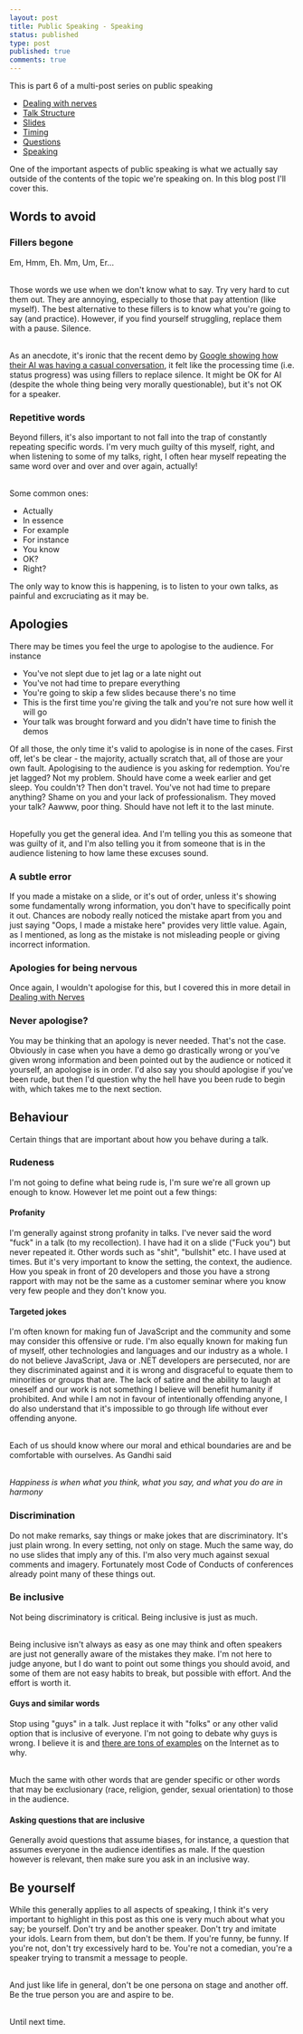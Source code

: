 ```yaml
---
layout: post
title: Public Speaking - Speaking
status: published
type: post
published: true
comments: true   
---
```


This is part 6 of a multi-post series on public speaking

* [Dealing with nerves](/2018/08/15/public-speaking-dealing-with-nerves)
* [Talk Structure](/2018/08/19/public-speaking-talk-structure)
* [Slides](/2018/08/21/public-speaking-slides)
* [Timing](/2018/08/23/public-speaking-timing)
* [Questions](/2018/08/24/public-speaking-questions)
* [Speaking](/2018/08/26-public-speaking-speaking.md)



One of the important aspects of public speaking is what we actually say outside of the contents of the topic we're speaking on. In this blog post I'll cover this.  

## Words to avoid 

### Fillers begone

Em, Hmm, Eh. Mm, Um, Er...

<br/>
Those words we use when we don't know what to say. Try very hard to cut them out. They are annoying, especially to those that pay attention (like myself). The best alternative to these fillers is to know what you're going to say (and practice). However, if you find yourself struggling, replace them with a pause. Silence. 

<br/>As an anecdote, it's ironic that the recent demo by [Google showing how their AI was having a casual conversation](https://www.youtube.com/watch?v=SuqOomotx7M), it felt like the processing time (i.e. status progress) was using fillers to replace silence. It might be OK for AI (despite the whole thing being very morally questionable), but it's not OK for a speaker. 

### Repetitive words

Beyond fillers, it's also important to not fall into the trap of constantly repeating specific words. I'm very much guilty of this myself, right, and when listening to some of my talks, right, I often hear myself repeating the same word over and over and over again, actually!

<br/>Some common ones:

* Actually
* In essence
* For example
* For instance
* You know
* OK?
* Right? 


The only way to know this is happening, is to listen to your own talks, as painful and excruciating as it may be.

## Apologies

There may be times you feel the urge to apologise to the audience. For instance

* You've not slept due to jet lag or a late night out
* You've not had time to prepare everything
* You're going to skip a few slides because there's no time
* This is the first time you're giving the talk and you're not sure how well it will go
* Your talk was brought forward and you didn't have time to finish the demos


Of all those, the only time it's valid to apologise is in none of the cases. First off, let's be clear - the majority, actually scratch that, all of those are your own fault. Apologising to the audience is you asking for redemption. You're jet lagged? Not my problem. Should have come a week earlier and get sleep. You couldn't? Then don't travel. You've not had time to prepare anything? Shame on you and your lack of professionalism. They moved your talk? Aawww, poor thing. Should have not left it to the last minute.

<br/>Hopefully you get the general idea. And I'm telling you this as someone that was guilty of it, and I'm also telling you it from someone that is in the audience listening to how lame these excuses sound. 


### A subtle error

If you made a mistake on a slide, or it's out of order, unless it's showing some fundamentally wrong information, you don't have to specifically point it out. Chances are nobody really noticed the mistake apart from you and just saying "Oops, I made a mistake here" provides very little value. Again, as I mentioned, as long as the mistake is not misleading people or giving incorrect information. 

### Apologies for being nervous

Once again, I wouldn't apologise for this, but I covered this in more detail in [Dealing with Nerves](/2018/08/15/public-speaking-dealing-with-nerve)

### Never apologise?

You may be thinking that an apology is never needed. That's not the case. Obviously in case when you have a demo go drastically wrong or you've given wrong information and been pointed out by the audience or noticed it yourself, an apologise is in order. I'd also say you should apologise if you've been rude, but then I'd question why the hell have you been rude to begin with, which takes me to the next section.


## Behaviour  

Certain things that are important about how you behave during a talk. 

### Rudeness 

I'm not going to define what being rude is, I'm sure we're all grown up enough to know. However let me point out a few things:

#### Profanity

I'm generally against strong profanity in talks. I've never said the word "fuck" in a talk (to my recollection). I have had it on a slide ("Fuck you") but never repeated it. Other words such as "shit", "bullshit" etc. I have used at times. But it's very important to know the setting, the context, the audience. How you speak in front of 20 developers and those you have a strong rapport with may not be the same as a customer seminar where you know very few people and they don't know you. 

#### Targeted jokes 

I'm often known for making fun of JavaScript and the community and some may consider this offensive or rude. I'm also equally known for making fun of myself, other technologies and languages and our industry as a whole. I do not believe JavaScript, Java or .NET developers are persecuted, nor are they discriminated against and it is wrong and disgraceful to equate them to minorities or groups that are. The lack of satire and the ability to laugh at oneself and our work is not something I believe will benefit humanity if prohibited. And while I am not in favour of intentionally offending anyone, I do also understand that it's impossible to go through life without ever offending anyone. 


<br/>Each of us should know where our moral and ethical boundaries are and be comfortable with ourselves. As Gandhi said

<br/>*Happiness is when what you think, what you say, and what you do are in harmony*

### Discrimination 

Do not make remarks, say things or make jokes that are discriminatory. It's just plain wrong. In every setting, not only on stage. Much the same way, do no use slides that imply any of this. I'm also very much against sexual comments and imagery. Fortunately most Code of Conducts of conferences already point many of these things out. 


### Be inclusive
 
Not being discriminatory is critical. Being inclusive is just as much. 

<br/>Being inclusive isn't always as easy as one may think and often speakers are just not generally aware of the mistakes they make. I'm not here to judge anyone, but I do want to point out some things you should avoid, and some of them are not easy habits to break, but possible with effort. And the effort is worth it.

#### **Guys** and similar words 

Stop using "guys" in a talk. Just replace it with "folks" or any other valid option that is inclusive of everyone. I'm not going to debate why guys is wrong. I believe it is and [there are tons of examples](https://twitter.com/mariaKhalusova/status/996709342354333696) on the Internet as to why. 

<br/>Much the same with other words that are gender specific or other words that may be exclusionary (race, religion, gender, sexual orientation) to those in the audience.

#### Asking questions that are inclusive
 
Generally avoid questions that assume biases, for instance, a question that assumes everyone in the audience identifies as male. If the question however is relevant, then make sure you ask in an inclusive way. 



## Be yourself

While this generally applies to all aspects of speaking, I think it's very important to highlight in this post as this one is very much about what you say; be yourself. Don't try and be another speaker. Don't try and imitate your idols. Learn from them, but don't be them. If you're funny, be funny. If you're not, don't try excessively hard to be. You're not a comedian, you're a speaker trying to transmit a message to people. 

<br/>And just like life in general, don't be one persona on stage and another off. Be the true person you are and aspire to be. 


<br/>
Until next time.


